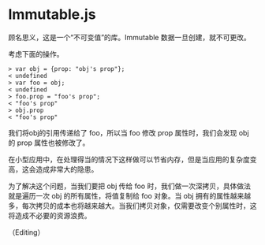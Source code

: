 # Immutable.js

顾名思义，这是一个“不可变值”的库。Immutable 数据一旦创建，就不可更改。

考虑下面的操作。

```
> var obj = {prop: "obj's prop"};
< undefined
> var foo = obj;
< undefined
> foo.prop = "foo's prop";
< "foo's prop"
> obj.prop
< "foo's prop"
```

我们将obj的引用传递给了 foo，所以当 foo 修改 prop 属性时，我们会发现 obj 的 prop 属性也被修改了。

在小型应用中，在处理得当的情况下这样做可以节省内存，但是当应用的复杂度变高，这会造成非常大的隐患。

为了解决这个问题，当我们要把 obj 传给 foo 时，我们做一次深拷贝，具体做法就是遍历一次 obj 的所有属性，将值复制给 foo 对象。当 obj 拥有的属性越来越多，每次拷贝的成本也将越来越大。当我们拷贝对象，仅需要改变个别属性时，这将造成不必要的资源浪费。


（Editing）
